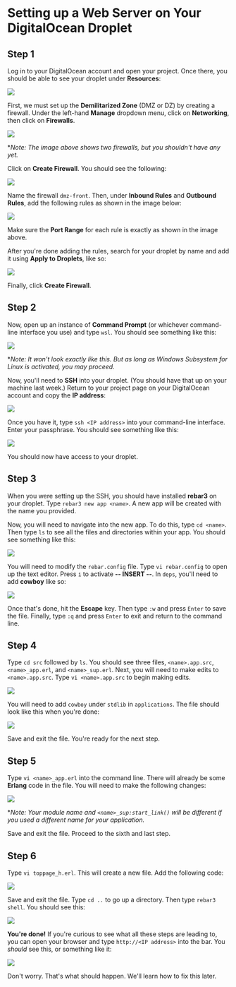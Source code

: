 # Setting up a Web Server on Your DigitalOcean Droplet

## Step 1

Log in to your DigitalOcean account and open your project. Once there, you should be able to see your droplet under **Resources**:

![](images/Capture1.JPG)

First, we must set up the **Demilitarized Zone** (DMZ or DZ) by creating a firewall. Under the left-hand **Manage** dropdown menu, click on **Networking**, then click on **Firewalls**.

![](images/Capture2.JPG)

*_Note: The image above shows two firewalls, but you shouldn't have any yet._

Click on **Create Firewall**. You should see the following:

![](images/Capture3.JPG)

Name the firewall `dmz-front`. Then, under **Inbound Rules** and **Outbound Rules**, add the following rules as shown in the image below:

![](images/Capture4.JPG)

Make sure the **Port Range** for each rule is exactly as shown in the image above.

After you're done adding the rules, search for your droplet by name and add it using **Apply to Droplets**, like so:

![](images/Capture5.JPG)

Finally, click **Create Firewall**.

## Step 2

Now, open up an instance of **Command Prompt** (or whichever command-line interface you use) and type `wsl`. You should see something like this:

![](images/Capture6.JPG)

*_Note: It won't look exactly like this. But as long as Windows Subsystem for Linux is activated, you may proceed._

Now, you'll need to **SSH** into your droplet. (You should have that up on your machine last week.) Return to your project page on your DigitalOcean account and copy the **IP address**:

![](images/Capture7.JPG)

Once you have it, type `ssh <IP address>` into your command-line interface. Enter your passphrase. You should see something like this:

![](images/Capture8.JPG)

You should now have access to your droplet.

## Step 3

When you were setting up the SSH, you should have installed **rebar3** on your droplet. Type `rebar3 new app <name>`. A new app will be created with the name you provided.

Now, you will need to navigate into the new app. To do this, type `cd <name>`. Then type `ls` to see all the files and directories within your app. You should see something like this:

![](images/Capture9.JPG)

You will need to modify the `rebar.config` file. Type `vi rebar.config` to open up the text editor. Press `i` to activate **-- INSERT --**. In `deps`, you'll need to add **cowboy** like so:

![](images/Capture10.JPG)

Once that's done, hit the **Escape** key. Then type `:w` and press `Enter` to save the file. Finally, type `:q` and press `Enter` to exit and return to the command line.

## Step 4

Type `cd src` followed by `ls`. You should see three files, `<name>.app.src`, `<name>_app.erl`, and `<name>_sup.erl`. Next, you will need to make edits to `<name>.app.src`. Type `vi <name>.app.src` to begin making edits.

![](images/Capture11.JPG)

You will need to add `cowboy` under `stdlib` in `applications`. The file should look like this when you're done:

![](images/Capture12.JPG)

Save and exit the file. You're ready for the next step.

## Step 5

Type `vi <name>_app.erl` into the command line. There will already be some **Erlang** code in the file. You will need to make the following changes:

![](images/Capture13.JPG)

*_Note: Your module name and `<name>_sup:start_link()` will be different if you used a different name for your application._

Save and exit the file. Proceed to the sixth and last step.

## Step 6

Type `vi toppage_h.erl`. This will create a new file. Add the following code:

![](images/Capture14.JPG)

Save and exit the file. Type `cd ..` to go up a directory. Then type `rebar3 shell`. You should see this:

![](images/Capture15.JPG)

**You're done!** If you're curious to see what all these steps are leading to, you can open your browser and type `http://<IP address>` into the bar. You _should_ see this, or something like it:

![](images/Capture16.JPG)

Don't worry. That's what should happen. We'll learn how to fix this later.